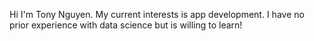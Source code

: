 Hi I'm Tony Nguyen.
My current interests is app development. I have no prior experience with data science but is willing to learn!
